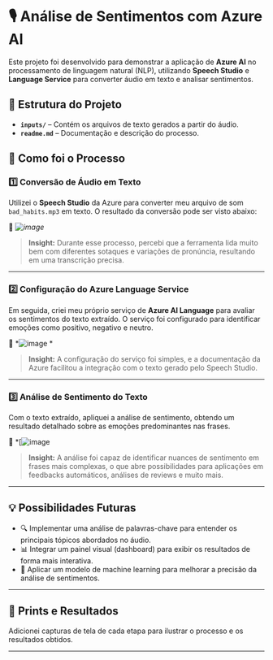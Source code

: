 # 🎙️ Análise de Sentimentos com Azure AI

Este projeto foi desenvolvido para demonstrar a aplicação de **Azure AI** no processamento de linguagem natural (NLP), utilizando **Speech Studio** e **Language Service** para converter áudio em texto e analisar sentimentos.

## 📂 Estrutura do Projeto

- **`inputs/`** – Contém os arquivos de texto gerados a partir do áudio.  
- **`readme.md`** – Documentação e descrição do processo.  

## 🚀 Como foi o Processo

### 1️⃣ Conversão de Áudio em Texto

Utilizei o **Speech Studio** da Azure para converter meu arquivo de som `bad_habits.mp3` em texto. O resultado da conversão pode ser visto abaixo:

📸 *![image](https://github.com/user-attachments/assets/1aca623f-ca1e-4ed2-a7b7-5ca6b0270383)*  
  

> **Insight:** Durante esse processo, percebi que a ferramenta lida muito bem com diferentes sotaques e variações de pronúncia, resultando em uma transcrição precisa.

---

### 2️⃣ Configuração do Azure Language Service

Em seguida, criei meu próprio serviço de **Azure AI Language** para avaliar os sentimentos do texto extraído. O serviço foi configurado para identificar emoções como positivo, negativo e neutro.

📸 *![image](https://github.com/user-attachments/assets/142aabf1-29fb-4c51-8f34-7e0303d2f21a)
*  

> **Insight:** A configuração do serviço foi simples, e a documentação da Azure facilitou a integração com o texto gerado pelo Speech Studio.

---

### 3️⃣ Análise de Sentimento do Texto

Com o texto extraído, apliquei a análise de sentimento, obtendo um resultado detalhado sobre as emoções predominantes nas frases.

📸 *[![image](https://github.com/user-attachments/assets/84f57f9c-c869-4628-a4bb-3ca45b0f491a)

> **Insight:** A análise foi capaz de identificar nuances de sentimento em frases mais complexas, o que abre possibilidades para aplicações em feedbacks automáticos, análises de reviews e muito mais.

---

## 💡 Possibilidades Futuras

- 🔍 Implementar uma análise de palavras-chave para entender os principais tópicos abordados no áudio.  
- 📊 Integrar um painel visual (dashboard) para exibir os resultados de forma mais interativa.  
- 🤖 Aplicar um modelo de machine learning para melhorar a precisão da análise de sentimentos.  

---

## 📸 Prints e Resultados

Adicionei capturas de tela de cada etapa para ilustrar o processo e os resultados obtidos.


---
